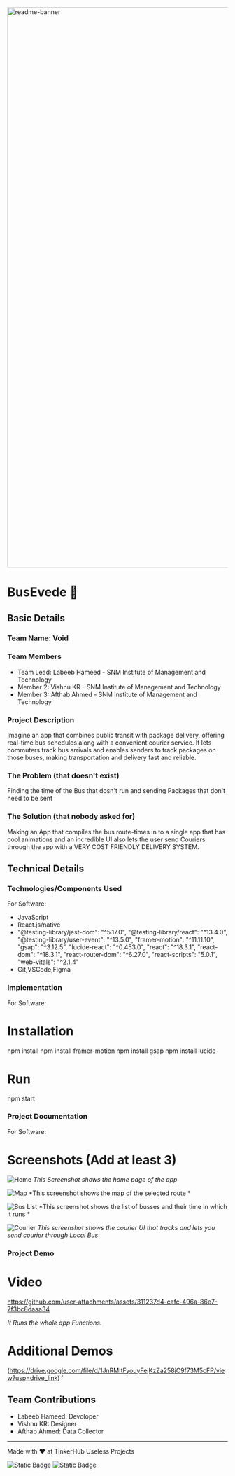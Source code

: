 <img width="1280" alt="readme-banner" src="https://github.com/user-attachments/assets/35332e92-44cb-425b-9dff-27bcf1023c6c">

# BusEvede 🎯


## Basic Details
### Team Name: Void


### Team Members
- Team Lead: Labeeb Hameed - SNM Institute of Management and Technology
- Member 2: Vishnu KR - SNM Institute of Management and Technology
- Member 3: Afthab Ahmed - SNM Institute of Management and Technology

### Project Description
Imagine an app that combines public transit with package delivery, offering real-time bus schedules along with a convenient courier service. It lets commuters track bus arrivals and enables senders to track packages on those buses, making transportation and delivery fast and reliable.

### The Problem (that doesn't exist)
Finding the time of the Bus that dosn't run and sending Packages that don't need to be sent

### The Solution (that nobody asked for)
Making an App that compiles the bus route-times in to a single app that has cool animations and an incredible UI also lets the user send Couriers through the app with a VERY COST FRIENDLY DELIVERY SYSTEM.
## Technical Details
### Technologies/Components Used
For Software:
- JavaScript
- React.js/native
-   "@testing-library/jest-dom": "^5.17.0",
    "@testing-library/react": "^13.4.0",
    "@testing-library/user-event": "^13.5.0",
    "framer-motion": "^11.11.10",
    "gsap": "^3.12.5",
    "lucide-react": "^0.453.0",
    "react": "^18.3.1",
    "react-dom": "^18.3.1",
    "react-router-dom": "^6.27.0",
    "react-scripts": "5.0.1",
    "web-vitals": "^2.1.4"
- Git,VSCode,Figma

### Implementation
For Software:
# Installation
npm install
npm install framer-motion
npm install gsap
npm install lucide

# Run
npm start

### Project Documentation
For Software:

# Screenshots (Add at least 3)
![Home](https://github.com/user-attachments/assets/d535b62d-703f-4ebf-bac6-9c7d00501aea)
*This Screenshot shows the home page of the app*

![Map](https://github.com/user-attachments/assets/110ed3b0-570b-4035-baab-90c7fce6e7f6)
*This screenshot shows the map of the selected route *

![Bus List](https://github.com/user-attachments/assets/f983a71f-0e95-49d1-9828-66415fb3a8c9)
*This screenshot shows the list of busses and their time in which it runs *

![Courier](https://github.com/user-attachments/assets/3d6fb703-5d09-4143-a153-62b9c908cc8d)
*This screenshot shows the courier UI that tracks and lets you send courier through Local Bus*


### Project Demo
# Video

https://github.com/user-attachments/assets/311237d4-cafc-496a-86e7-7f3bc8daaa34

*It Runs the whole app Functions.*

# Additional Demos
(https://drive.google.com/file/d/1JnRMItFyouyFejKzZa258jC9f73M5cFP/view?usp=drive_link)
    `
## Team Contributions

- Labeeb Hameed: Devoloper
- Vishnu KR: Designer
- Afthab Ahmed: Data Collector

---
Made with ❤️ at TinkerHub Useless Projects 

![Static Badge](https://img.shields.io/badge/TinkerHub-24?color=%23000000&link=https%3A%2F%2Fwww.tinkerhub.org%2F)
![Static Badge](https://img.shields.io/badge/UselessProject--24-24?link=https%3A%2F%2Fwww.tinkerhub.org%2Fevents%2FQ2Q1TQKX6Q%2FUseless%2520Projects)
